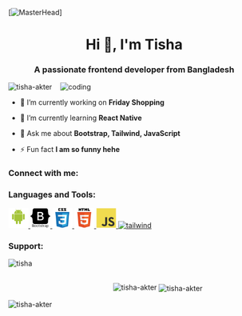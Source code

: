 [![MasterHead](https://res.cloudinary.com/practicaldev/image/fetch/s--EJm2Q_Yh--/c_limit%2Cf_auto%2Cfl_progressive%2Cq_66%2Cw_880/https://dev-to-uploads.s3.amazonaws.com/uploads/articles/x9jx4vw356x1gdkss3gx.gif)]

<h1 align="center">Hi 👋, I'm Tisha</h1>
<h3 align="center">A passionate frontend developer from Bangladesh</h3>
<img align="right" alt="coding" width="400" src="https://cdn.dribbble.com/users/4055494/screenshots/15215756/lottie-000_1_1.gif">


<p align="left"> <img src="https://komarev.com/ghpvc/?username=tisha-akter&label=Profile%20views&color=0e75b6&style=flat" alt="tisha-akter" /> </p>

- 🔭 I’m currently working on **Friday Shopping**

- 🌱 I’m currently learning **React Native**

- 💬 Ask me about **Bootstrap, Tailwind, JavaScript**

- ⚡ Fun fact **I am so funny hehe**

<h3 align="left">Connect with me:</h3>
<p align="left">
</p>

<h3 align="left">Languages and Tools:</h3>
<p align="left"> <a href="https://developer.android.com" target="_blank" rel="noreferrer"> <img src="https://raw.githubusercontent.com/devicons/devicon/master/icons/android/android-original-wordmark.svg" alt="android" width="40" height="40"/> </a> <a href="https://getbootstrap.com" target="_blank" rel="noreferrer"> <img src="https://raw.githubusercontent.com/devicons/devicon/master/icons/bootstrap/bootstrap-plain-wordmark.svg" alt="bootstrap" width="40" height="40"/> </a> <a href="https://www.w3schools.com/css/" target="_blank" rel="noreferrer"> <img src="https://raw.githubusercontent.com/devicons/devicon/master/icons/css3/css3-original-wordmark.svg" alt="css3" width="40" height="40"/> </a> <a href="https://www.w3.org/html/" target="_blank" rel="noreferrer"> <img src="https://raw.githubusercontent.com/devicons/devicon/master/icons/html5/html5-original-wordmark.svg" alt="html5" width="40" height="40"/> </a> <a href="https://developer.mozilla.org/en-US/docs/Web/JavaScript" target="_blank" rel="noreferrer"> <img src="https://raw.githubusercontent.com/devicons/devicon/master/icons/javascript/javascript-original.svg" alt="javascript" width="40" height="40"/> </a> <a href="https://tailwindcss.com/" target="_blank" rel="noreferrer"> <img src="https://www.vectorlogo.zone/logos/tailwindcss/tailwindcss-icon.svg" alt="tailwind" width="40" height="40"/> </a> </p>

<h3 align="left">Support:</h3>
<p><a href="https://ko-fi.com/tisha"> <img align="left" src="https://cdn.ko-fi.com/cdn/kofi3.png?v=3" height="50" width="210" alt="tisha" /></a></p><br><br>

<p><img align="left" src="https://github-readme-stats.vercel.app/api/top-langs?username=tisha-akter&show_icons=true&locale=en&layout=compact" alt="tisha-akter" /></p>

<p>&nbsp;<img align="center" src="https://github-readme-stats.vercel.app/api?username=tisha-akter&show_icons=true&locale=en" alt="tisha-akter" /></p>

<p><img align="center" src="https://github-readme-streak-stats.herokuapp.com/?user=tisha-akter&" alt="tisha-akter" /></p>
